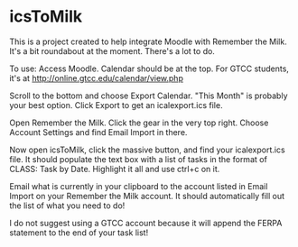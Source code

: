 # icsToMilk
This is a project created to help integrate Moodle with Remember the Milk.
It's a bit roundabout at the moment. There's a lot to do.

To use:
Access Moodle. Calendar should be at the top. For GTCC students, it's at http://online.gtcc.edu/calendar/view.php

Scroll to the bottom and choose Export Calendar. "This Month" is probably your best option. Click Export to get an icalexport.ics file.

Open Remember the Milk. Click the gear in the very top right. Choose Account Settings and find Email Import in there.

Now open icsToMilk, click the massive button, and find your icalexport.ics file. It should populate the text box with a list of tasks in the format of CLASS: Task by Date. Highlight it all and use ctrl+c on it.

Email what is currently in your clipboard to the account listed in Email Import on your Remember the Milk account. It should automatically fill out the list of what you need to do!

I do not suggest using a GTCC account because it will append the FERPA statement to the end of your task list!
